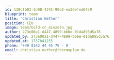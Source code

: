 ```yaml
---
id: 138cfb03-3d08-4341-99e2-ea36efed6439
blueprint: team
title: 'Christian Nether'
position: CEO
image: team/bild-cn_einzeln.jpg
author: 273e00a1-d447-4899-b66e-01da895d5a76
updated_by: 273e00a1-d447-4899-b66e-01da895d5a76
updated_at: 1737041255
phone: '+49 8142 44 45 79 - 0'
email: christian.nether@thermoplan.de
---
```

